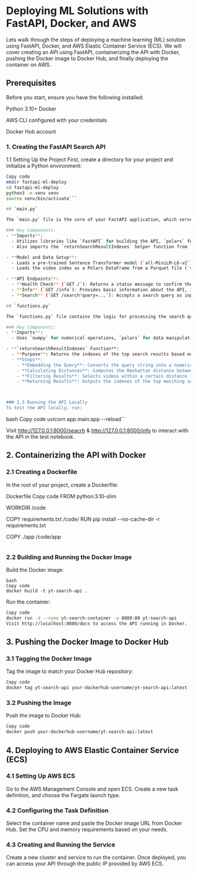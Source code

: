 # Deploying ML Solutions with FastAPI, Docker, and AWS

Lets walk through the steps of deploying a machine learning (ML) solution using FastAPI, Docker, and AWS Elastic Container Service (ECS). We will cover creating an API using FastAPI, containerizing the API with Docker, pushing the Docker image to Docker Hub, and finally deploying the container on AWS.

## Prerequisites
Before you start, ensure you have the following installed:

Python 3.10+
Docker

AWS CLI configured with your credentials

Docker Hub account

### 1. Creating the FastAPI Search API
1.1 Setting Up the Project
First, create a directory for your project and initialize a Python environment:

```bash
Copy code
mkdir fastapi-ml-deploy
cd fastapi-ml-deploy
python3 -m venv venv
source venv/bin/activate```

## `main.py`

The `main.py` file is the core of your FastAPI application, which serves as the interface for your machine learning model to interact with the outside world through API endpoints.

### Key Components:
- **Imports**:
  - Utilizes libraries like `FastAPI` for building the API, `polars` for data processing, and `SentenceTransformer` for sentence embeddings.
  - Also imports the `returnSearchResultIndexes` helper function from `functions.py`.

- **Model and Data Setup**:
  - Loads a pre-trained Sentence Transformer model (`all-MiniLM-L6-v2`) from a local path.
  - Loads the video index as a Polars DataFrame from a Parquet file (`video-index.parquet`).

- **API Endpoints**:
  - **Health Check** (`GET /`): Returns a status message to confirm the API is running.
  - **Info** (`GET /info`): Provides basic information about the API, including its name and description.
  - **Search** (`GET /search?query=...`): Accepts a search query as input, runs the query through the model to find relevant YouTube videos, and returns the top search results as a dictionary.

## `functions.py`

The `functions.py` file contains the logic for processing the search queries and retrieving relevant results.

### Key Components:
- **Imports**:
  - Uses `numpy` for numerical operations, `polars` for data manipulation, `SentenceTransformer` for embedding the query, and `pairwise_distances` from `sklearn` to calculate distances between the query and video data.

- **`returnSearchResultIndexes` Function**:
  - **Purpose**: Returns the indexes of the top search results based on the user's query.
  - **Steps**:
    - **Embedding the Query**: Converts the query string into a numerical embedding using the `SentenceTransformer`.
    - **Calculating Distances**: Computes the Manhattan distance between the query embedding and the embeddings of the video titles/transcripts.
    - **Filtering Results**: Selects videos within a certain distance (`threshold`) and sorts these by proximity, then selects the top `k` closest matches.
    - **Returning Results**: Outputs the indexes of the top matching search results.



### 1.3 Running the API Locally
To test the API locally, run:
```
bash
Copy code
uvicorn app.main:app --reload```

Visit http://127.0.0.1:8000/seacrh &  http://127.0.0.1:8000/info to interact with the API in the test notebook.

## 2. Containerizing the API with Docker
### 2.1 Creating a Dockerfile
In the root of your project, create a Dockerfile:

Dockerfile
Copy code
FROM python:3.10-slim

WORKDIR /code

COPY requirements.txt /code/
RUN pip install --no-cache-dir -r requirements.txt

COPY ./app /code/app

```CMD ["uvicorn", "app.main:app", "--host", "0.0.0.0", "--port", "80"]
```

### 2.2 Building and Running the Docker Image

Build the Docker image:
```
bash
Copy code
docker build -t yt-search-api .
```
Run the container:

```bash
Copy code
docker run -d --name yt-search-container -p 8080:80 yt-search-api
Visit http://localhost:8080/docs to access the API running in Docker.
```

## 3. Pushing the Docker Image to Docker Hub
### 3.1 Tagging the Docker Image

Tag the image to match your Docker Hub repository:

```bash
Copy code
docker tag yt-search-api your-dockerhub-username/yt-search-api:latest
```

### 3.2 Pushing the Image
Push the image to Docker Hub:

```bash
Copy code
docker push your-dockerhub-username/yt-search-api:latest
```

## 4. Deploying to AWS Elastic Container Service (ECS)
### 4.1 Setting Up AWS ECS
Go to the AWS Management Console and open ECS. Create a new task definition, and choose the Fargate launch type.

### 4.2 Configuring the Task Definition
Select the container name and paste the Docker image URL from Docker Hub.
Set the CPU and memory requirements based on your needs.

### 4.3 Creating and Running the Service
Create a new cluster and service to run the container. Once deployed, you can access your API through the public IP provided by AWS ECS.







